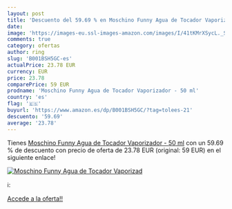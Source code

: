 ```yaml
---
layout: post
title: 'Descuento del 59.69 % en Moschino Funny Agua de Tocador Vaporizad'
date: 
image: 'https://images-eu.ssl-images-amazon.com/images/I/41tKMrXSycL._SL200_.jpg'
comments: true
category: ofertas
author: ring
slug: 'B001BSH5GC-es'
actualPrice: 23.78 EUR
currency: EUR
price: 23.78
comparePrice: 59 EUR
prodname: 'Moschino Funny Agua de Tocador Vaporizador - 50 ml'
country: 'es'
flag: '🇪🇸'
buyurl: 'https://www.amazon.es/dp/B001BSH5GC/?tag=tolees-21'
descuento: '59.69'
average: '23.78'
---
```


Tienes [Moschino Funny Agua de Tocador Vaporizador - 50 ml](https://www.amazon.es/dp/B001BSH5GC/?tag=tolees-21) con un 59.69 % de descuento con precio de oferta de 23.78 EUR (original: 59 EUR) en el siguiente enlace!

[![Moschino Funny Agua de Tocador Vaporizad](https://images-eu.ssl-images-amazon.com/images/I/41tKMrXSycL._SL200_.jpg)](https://www.amazon.es/dp/B001BSH5GC/?tag=tolees-21)

ℹ️:


[Accede a la oferta!!](https://www.amazon.es/dp/B001BSH5GC/?tag=tolees-21)
